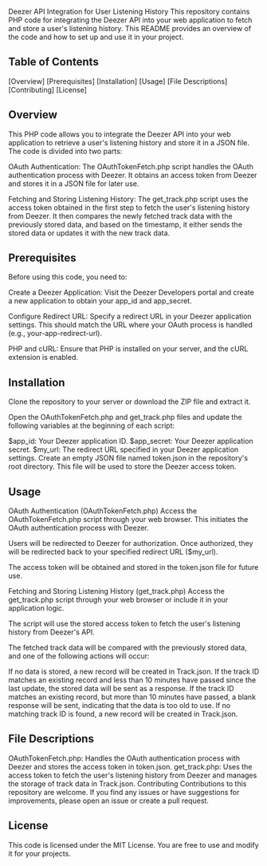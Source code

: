 Deezer API Integration for User Listening History
This repository contains PHP code for integrating the Deezer API into your web application to fetch and store a user's listening history. This README provides an overview of the code and how to set up and use it in your project.

## Table of Contents
[Overview]
[Prerequisites]
[Installation]
[Usage]
[File Descriptions]
[Contributing]
[License]
## Overview
This PHP code allows you to integrate the Deezer API into your web application to retrieve a user's listening history and store it in a JSON file. The code is divided into two parts:

OAuth Authentication: The OAuthTokenFetch.php script handles the OAuth authentication process with Deezer. It obtains an access token from Deezer and stores it in a JSON file for later use.

Fetching and Storing Listening History: The get_track.php script uses the access token obtained in the first step to fetch the user's listening history from Deezer. It then compares the newly fetched track data with the previously stored data, and based on the timestamp, it either sends the stored data or updates it with the new track data.

## Prerequisites
Before using this code, you need to:

Create a Deezer Application: Visit the Deezer Developers portal and create a new application to obtain your app_id and app_secret.

Configure Redirect URL: Specify a redirect URL in your Deezer application settings. This should match the URL where your OAuth process is handled (e.g., your-app-redirect-url).

PHP and cURL: Ensure that PHP is installed on your server, and the cURL extension is enabled.

## Installation
Clone the repository to your server or download the ZIP file and extract it.

Open the OAuthTokenFetch.php and get_track.php files and update the following variables at the beginning of each script:

$app_id: Your Deezer application ID.
$app_secret: Your Deezer application secret.
$my_url: The redirect URL specified in your Deezer application settings.
Create an empty JSON file named token.json in the repository's root directory. This file will be used to store the Deezer access token.
## Usage
OAuth Authentication (OAuthTokenFetch.php)
Access the OAuthTokenFetch.php script through your web browser. This initiates the OAuth authentication process with Deezer.

Users will be redirected to Deezer for authorization. Once authorized, they will be redirected back to your specified redirect URL ($my_url).

The access token will be obtained and stored in the token.json file for future use.

Fetching and Storing Listening History (get_track.php)
Access the get_track.php script through your web browser or include it in your application logic.

The script will use the stored access token to fetch the user's listening history from Deezer's API.

The fetched track data will be compared with the previously stored data, and one of the following actions will occur:

If no data is stored, a new record will be created in Track.json.
If the track ID matches an existing record and less than 10 minutes have passed since the last update, the stored data will be sent as a response.
If the track ID matches an existing record, but more than 10 minutes have passed, a blank response will be sent, indicating that the data is too old to use.
If no matching track ID is found, a new record will be created in Track.json.
## File Descriptions
OAuthTokenFetch.php: Handles the OAuth authentication process with Deezer and stores the access token in token.json.
get_track.php: Uses the access token to fetch the user's listening history from Deezer and manages the storage of track data in Track.json.
Contributing
Contributions to this repository are welcome. If you find any issues or have suggestions for improvements, please open an issue or create a pull request.

## License
This code is licensed under the MIT License. You are free to use and modify it for your projects.